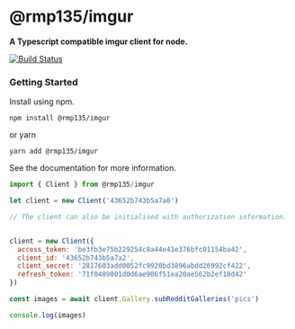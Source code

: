 # @rmp135/imgur

__A Typescript compatible imgur client for node.__

[![Build Status](https://travis-ci.org/rmp135/imgur.svg?branch=master)](https://travis-ci.org/rmp135/imgur)

### Getting Started

Install using npm.

```shell
npm install @rmp135/imgur
```

or yarn

```shell
yarn add @rmp135/imgur
```

See the documentation for more information.

```javascript
import { Client } from @rmp135/imgur

let client = new Client('43652b743b5a7a0')

// The client can also be initialised with authorization information.


client = new Client({
  access_token: 'be3fb3e75b229254c8a44e41e376bfc01154ba42',
  client_id: '43652b743b5a7a2',
  client_secret: '2817603add0052fc9920bd3896abdd26992cf422',
  refresh_token: '71f0489801d0d6ae906f51ea20ae562b2ef18d42'
})

const images = await client.Gallery.subRedditGalleries('pics')

console.log(images)
```